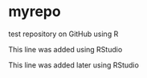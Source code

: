 # myrepo
test repository on GitHub using R

This line was added using RStudio

This line was added later using RStudio

